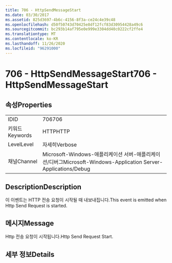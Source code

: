 ```yaml
---
title: 706 - HttpSendMessageStart
ms.date: 03/30/2017
ms.assetid: 825d3697-4b6c-4156-8f3a-ce24c4e39c48
ms.openlocfilehash: d50f50743d70425e8df12fcf83d30954428a49c6
ms.sourcegitcommit: bc293b14af795e0e999e3304dd40c0222cf2ffe4
ms.translationtype: MT
ms.contentlocale: ko-KR
ms.lasthandoff: 11/26/2020
ms.locfileid: "96291000"
---
```

# <a name="706---httpsendmessagestart"></a><span data-ttu-id="7d1ef-102">706 - HttpSendMessageStart</span><span class="sxs-lookup"><span data-stu-id="7d1ef-102">706 - HttpSendMessageStart</span></span>

## <a name="properties"></a><span data-ttu-id="7d1ef-103">속성</span><span class="sxs-lookup"><span data-stu-id="7d1ef-103">Properties</span></span>  
  
|||  
|-|-|  
|<span data-ttu-id="7d1ef-104">ID</span><span class="sxs-lookup"><span data-stu-id="7d1ef-104">ID</span></span>|<span data-ttu-id="7d1ef-105">706</span><span class="sxs-lookup"><span data-stu-id="7d1ef-105">706</span></span>|  
|<span data-ttu-id="7d1ef-106">키워드</span><span class="sxs-lookup"><span data-stu-id="7d1ef-106">Keywords</span></span>|<span data-ttu-id="7d1ef-107">HTTP</span><span class="sxs-lookup"><span data-stu-id="7d1ef-107">HTTP</span></span>|  
|<span data-ttu-id="7d1ef-108">Level</span><span class="sxs-lookup"><span data-stu-id="7d1ef-108">Level</span></span>|<span data-ttu-id="7d1ef-109">자세히</span><span class="sxs-lookup"><span data-stu-id="7d1ef-109">Verbose</span></span>|  
|<span data-ttu-id="7d1ef-110">채널</span><span class="sxs-lookup"><span data-stu-id="7d1ef-110">Channel</span></span>|<span data-ttu-id="7d1ef-111">Microsoft-Windows-애플리케이션 서버-애플리케이션/디버그</span><span class="sxs-lookup"><span data-stu-id="7d1ef-111">Microsoft-Windows-Application Server-Applications/Debug</span></span>|  
  
## <a name="description"></a><span data-ttu-id="7d1ef-112">Description</span><span class="sxs-lookup"><span data-stu-id="7d1ef-112">Description</span></span>  

 <span data-ttu-id="7d1ef-113">이 이벤트는 HTTP 전송 요청이 시작될 때 내보내집니다.</span><span class="sxs-lookup"><span data-stu-id="7d1ef-113">This event is emitted when Http Send Request is started.</span></span>  
  
## <a name="message"></a><span data-ttu-id="7d1ef-114">메시지</span><span class="sxs-lookup"><span data-stu-id="7d1ef-114">Message</span></span>  

 <span data-ttu-id="7d1ef-115">Http 전송 요청이 시작됩니다.</span><span class="sxs-lookup"><span data-stu-id="7d1ef-115">Http Send Request Start.</span></span>  
  
## <a name="details"></a><span data-ttu-id="7d1ef-116">세부 정보</span><span class="sxs-lookup"><span data-stu-id="7d1ef-116">Details</span></span>
